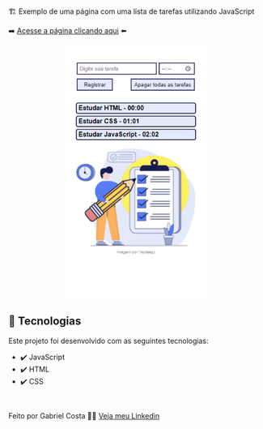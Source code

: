 🏗️ Exemplo de uma página com uma lista de tarefas utilizando JavaScript

➡️ [Acesse a página clicando aqui](https://gabrielcostarep.github.io/Lista-de-Tarefas/) ⬅️

 <div align="center" >
  <img src="./Readme-cell-gif.gif" alt="demo-mobile" height="500em">
</div>

## 🚀 Tecnologias

Este projeto foi desenvolvido com as seguintes tecnologias:

- ✔️ JavaScript
- ✔️ HTML
- ✔️ CSS

<br>

Feito por Gabriel Costa 👋🏾 [Veja meu Linkedin](https://www.linkedin.com/in/gabrielcostadev/)
